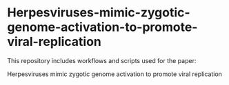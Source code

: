 # Herpesviruses-mimic-zygotic-genome-activation-to-promote-viral-replication

This repository includes workflows and scripts used for the paper:

Herpesviruses mimic zygotic genome activation to promote viral replication
